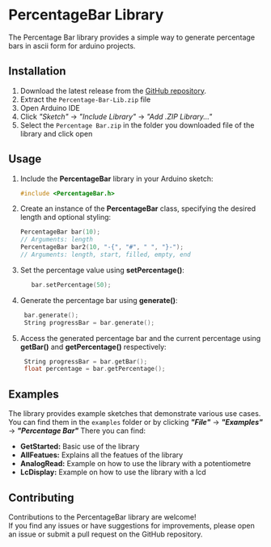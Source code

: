 # PercentageBar Library

The Percentage Bar library provides a simple way to generate percentage bars in ascii form for arduino projects.

## Installation

1. Download the latest release from the [GitHub repository](https://github.com/JoJoaky/Percentage-Bar-Lib).
2. Extract the `Percentage-Bar-Lib.zip` file
3. Open Arduino IDE
4. Click *"Sketch"* -> *"Include Library"* -> *"Add .ZIP Library..."*
5. Select the `Percentage Bar.zip` in the folder you downloaded file of the library and click open

## Usage

1. Include the **PercentageBar** library in your Arduino sketch:

   ```cpp
   #include <PercentageBar.h>

2. Create an instance of the **PercentageBar** class, specifying the desired length and optional styling:
   ```cpp
   PercentageBar bar(10);
   // Arguments: length
   PercentageBar bar2(10, "-{", "#", " ", "}-");
   // Arguments: length, start, filled, empty, end

3. Set the percentage value using **setPercentage()**:
   ```cpp
      bar.setPercentage(50);
4. Generate the percentage bar using **generate()**:
     ```cpp
      bar.generate();
      String progressBar = bar.generate();
5. Access the generated percentage bar and the current percentage using **getBar()** and **getPercentage()** respectively:
     ```cpp
      String progressBar = bar.getBar();
      float percentage = bar.getPercentage();

## Examples
   The library provides example sketches that demonstrate various use cases.  
   You can find them in the `examples` folder or by clicking ***"File"*** -> ***"Examples"*** -> ***"Percentage Bar"***
   There you can find:
   
   -  **GetStarted:** Basic use of the library
   -  **AllFeatues:** Explains all the featues of the library
   -  **AnalogRead:** Example on how to use the library with a potentiometre
   -  **LcDisplay:** Example on how to use the library with a lcd


## Contributing
   Contributions to the PercentageBar library are welcome!  
   If you find any issues or have suggestions for improvements, please open an issue or submit a pull request on the GitHub repository.
